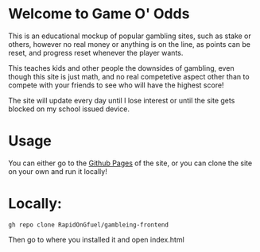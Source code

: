 # Welcome to Game O' Odds

This is an educational mockup of popular gambling sites, such as stake or others, however no real money or anything is on the line, as points can be reset, and progress reset whenever the player wants.

This teaches kids and other people the downsides of gambling, even though this site is just math, and no real competetive aspect other than to compete with your friends to see who will have the highest score!

The site will update every day until I lose interest or until the site gets blocked on my school issued device.

# Usage
You can either go to the [Github Pages](https://rapidongfuel.github.io/gambleing-frontend/) of the site, or you can clone the site on your own and run it locally!

# Locally:
```git
gh repo clone RapidOnGfuel/gambleing-frontend
```
Then go to where you installed it and open index.html
